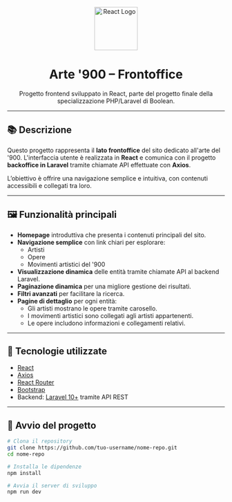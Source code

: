 <p align="center">
  <img src="https://upload.wikimedia.org/wikipedia/commons/a/a7/React-icon.svg" width="100" alt="React Logo" />
</p>

<h1 align="center">Arte '900 – Frontoffice</h1>

<p align="center">
  Progetto frontend sviluppato in React, parte del progetto finale della specializzazione PHP/Laravel di Boolean.
</p>

---

## 📚 Descrizione

Questo progetto rappresenta il **lato frontoffice** del sito dedicato all'arte del '900. L'interfaccia utente è realizzata in **React** e comunica con il progetto **backoffice in Laravel** tramite chiamate API effettuate con **Axios**.

L’obiettivo è offrire una navigazione semplice e intuitiva, con contenuti accessibili e collegati tra loro.

---

## 🖼️ Funzionalità principali

- **Homepage** introduttiva che presenta i contenuti principali del sito.
- **Navigazione semplice** con link chiari per esplorare:
  - Artisti
  - Opere
  - Movimenti artistici del '900
- **Visualizzazione dinamica** delle entità tramite chiamate API al backend Laravel.
- **Paginazione dinamica** per una migliore gestione dei risultati.
- **Filtri avanzati** per facilitare la ricerca.
- **Pagine di dettaglio** per ogni entità:
  - Gli artisti mostrano le opere tramite carosello.
  - I movimenti artistici sono collegati agli artisti appartenenti.
  - Le opere includono informazioni e collegamenti relativi.

---

## 🔗 Tecnologie utilizzate

- [React](https://reactjs.org/)
- [Axios](https://axios-http.com/)
- [React Router](https://reactrouter.com/)
- [Bootstrap](https://getbootstrap.com/)
- Backend: [Laravel 10+](https://laravel.com) tramite API REST

---

## 🚀 Avvio del progetto

```bash
# Clona il repository
git clone https://github.com/tuo-username/nome-repo.git
cd nome-repo

# Installa le dipendenze
npm install

# Avvia il server di sviluppo
npm run dev
